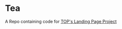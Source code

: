 # Tea
A Repo containing code for [TOP's Landing Page Project](https://www.theodinproject.com/lessons/foundations-landing-page)


